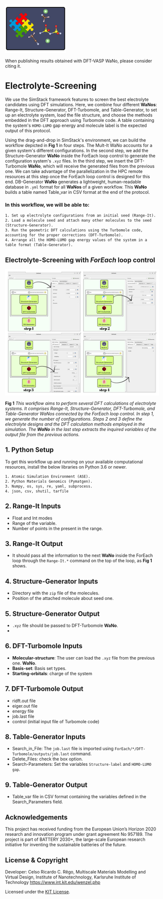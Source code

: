 <img src="https://raw.githubusercontent.com/KIT-Workflows/Electrolyte-Screening/main/logo_workflow.png" alt="Electrolyte-Screening WaNo logo" width="200"/>

When publishing results obtained with DFT-VASP WaNo, please consider citing it.

# Electrolyte-Screening

We use the SimStack framework features to screen the best electrolyte candidates using DFT simulations. Here, we combine four different **WaNos**: Range-It, Structure-Generator, DFT-Turbomole, and Table-Generator, to set up an electrolyte system, load the file structure, and choose the methods embedded in the DFT approach using Turbomole code. A table containing the system's `HOMO-LUMO` gap energy and molecule label is the expected output of this protocol.

Using the drag-and-drop in SimStack's environment, we can build the workflow depicted in **Fig 1** in four steps. The Mult-It WaNo accounts for a given system's different configurations. In the second step, we add the Structure-Generator **WaNo** inside the ForEach loop control to generate the configuration system's ```.xyz``` files. In the third step, we insert the DFT-Turbomole **WaNo**, which will receive the generated files from the previous one. We can take advantage of the parallelization in the HPC remote resources at this step once the ForEach loop control is designed for this end. DB-Generator **WaNo** generates a lightweight, human-readable database in `.yml` format for all **WaNos** of a given workflow. This **WaNo** builds a table named Table_var in CSV format at the end of the protocol.

### In this workflow, we will be able to:
```
1. Set up electrolyte configurations from an initial seed (Range-It).
2. Load a molecule seed and attach many other molecules to the seed (Structure-Generator).
3. Run the geometric DFT calculations using the Turbomole code, accounting for the proper corrections (DFT-Turbomole).
4. Arrange all the HOMO-LUMO gap energy values of the system in a table format (Table-Generator).
```

## Electrolyte-Screening with **_ForEach_** loop control
![Semantic description of image](a_Electrolyte-Screening.jpg)

**Fig 1** _This workflow aims to perform several DFT calculations of electrolyte systems. It comprises Range-It, Structure-Generator, DFT-Turbomole, and Table-Generator WaNos connected by the ForEach loop control. In step 1, we generate the number of configurations. Steps 2 and 3 define the electrolyte designs and the DFT calculation methods employed in the simulation. The **WaNo** in the last step extracts the inquired variables of the output file from the previous actions._

## 1. Python Setup
To get this workflow up and running on your available computational resources, install the below libraries on Python 3.6 or newer.

```
1. Atomic Simulation Environment (ASE).
2. Python Materials Genomics (Pymatgen).
3. Numpy, os, sys, re, yaml, subprocess.
4. json, csv, shutil, tarfile 
```
## 2. Range-It Inputs
- Float and Int modes
- Range of the variable. 
- Number of points in the present in the range.
## 3. Range-It Output
- It should pass all the information to the next **WaNo** inside the ForEach loop through the ```Range-It.*``` command on the top of the loop, as **Fig 1** shows.
## 4. Structure-Generator Inputs
- Directory with the ```zip``` file of the molecules.
- Position of the attached molecule about seed one.
## 5. Structure-Generator Output
- `.xyz` file should be passed to DFT-Turbomole **WaNo**.
- 
## 6. DFT-Turbomole Inputs
- **Molecular-structure**: The user can load the `.xyz` file from the previous one. **WaNo**.
- **Basis-set**: Basis set types.
- **Starting-orbitals**: charge of the system
## 7. DFT-Turbomole Output
-  ridft.out file
-  eiger.out file
-  energy file
-  job.last file
-  control (initial input file of Turbomole code)
## 8. Table-Generator Inputs
- Search_in_File: The `job.last` file is imported using `ForEach/*/DFT-Turbomole/outputs/job.last` command.
- Delete_Files: check the box option.
- Search-Parameters: Set the variables `Structure-label` and `HOMO-LUMO gap`.  
## 9. Table-Generator Output
- Table_var file in CSV format containing the variables defined in the Search_Parameters field.

## Acknowledgements
This project has received funding from the European Union’s Horizon 2020 research and innovation program under grant agreement No 957189. The project is part of BATTERY 2030+, the large-scale European research initiative for inventing the sustainable batteries of the future.

## License & Copyright
  Developer: Celso Ricardo C. Rêgo, 
  Multiscale Materials Modelling and Virtual Design,
  Institute of Nanotechnology, Karlsruhe Institute of Technology
  https://www.int.kit.edu/wenzel.php

Licensed under the [KIT License](LICENSE).
